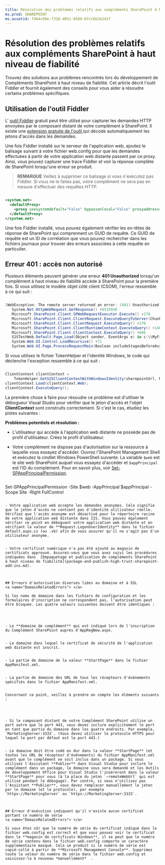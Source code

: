 ```yaml
---
title: Résolution des problèmes relatifs aux compléments SharePoint à haut niveau de fiabilité
ms.prod: SHAREPOINT
ms.assetid: f464c89e-f318-4051-8589-07cc6b34241f
---
```



# Résolution des problèmes relatifs aux compléments SharePoint à haut niveau de fiabilité
Trouvez des solutions aux problèmes rencontrés lors du développement de Compléments SharePoint à haut niveau de fiabilité.
Cet article décrit l'outil Fiddler et fournit également des conseils pour vous aider à résoudre certains problèmes spécifiques.
  
    
    


## Utilisation de l'outil Fiddler

L' [outil Fiddler](http://www.telerik.com/fiddler) gratuit peut être utilisé pour capturer les demandes HTTP envoyées par le composant distant de votre complément à SharePoint. Il existe une [extension gratuite de l'outil ](https://github.com/andrewconnell/SPOAuthFiddlerExt) qui décode automatiquement les jetons d'accès dans les demandes.
  
    
    
Une fois Fiddler installé sur le serveur de l'application web, ajoutez le balisage suivant à votre fichier web.config pour que les demandes effectuées à partir de votre application web distante passent par ce proxy. Ainsi, vous pouvez capturer une trace Fiddler et voir la réponse complète de SharePoint lorsqu'une erreur se produit.
  
    
    

> **REMARQUE**
> Veillez à supprimer ce balisage si vous n'exécutez pas Fiddler. Si vous ne le faites pas, votre complément ne sera pas en mesure d'effectuer des requêtes HTTP. 
  
    
    




```XML

<system.net>
  <defaultProxy>
    <proxy usesystemdefault="False" bypassonlocal="False" proxyaddress="http://127.0.0.1:8888" />
  </defaultProxy>
</system.net>

```

Une fois Fiddler installé, vous pouvez également vérifier les en-têtes de réponse de SharePoint qui comprennent un GUID de requête. Ce GUID de requête est un ID de corrélation que vous pouvez rechercher dans les fichiers journaux pour trouver des erreurs associées à cette requête en particulier.
  
    
    

## Erreur 401 : accès non autorisé
<a name="UnauthorizedException"> </a>

Plusieurs éléments peuvent générer une erreur **401 Unauthorized** lorsqu'un complément à haut niveau de fiabilité accède à SharePoint pour la première fois. Si vous utilisez le modèle objet côté client (CSOM), l'erreur ressemble à ce qui suit :
  
    
    

```cs

[WebException: The remote server returned an error: (401) Unauthorized.]
   System.Net.HttpWebRequest.GetResponse() +8515936
   Microsoft.SharePoint.Client.SPWebRequestExecutor.Execute() +178
   Microsoft.SharePoint.Client.ClientRequest.ExecuteQueryToServer(ChunkStringBuilder sb) +1427
   Microsoft.SharePoint.Client.ClientRequest.ExecuteQuery() +270
   Microsoft.SharePoint.Client.ClientRuntimeContext.ExecuteQuery() +146
   Microsoft.SharePoint.Client.ClientContext.ExecuteQuery() +666
   S2STestWeb.Default.Page_Load(Object sender, EventArgs e) in c:\\MyFiles\\HightrustTest\\HightrustTestWeb\\Default.aspx.cs:28
   System.Web.UI.Control.LoadRecursive() +71
   System.Web.UI.Page.ProcessRequestMain(Boolean includeStagesBeforeAsyncPoint, Boolean includeStagesAfterAsyncPoint) +3178
```

Si vous utilisez le fichier TokenHelper et l'identité Windows, le code qui déclenche l'exception ressemble à ce qui suit :
  
    
    



```cs

ClientContext clientContext =
    TokenHelper.GetS2SClientContextWithWindowsIdentity(sharepointUrl, Request.LogonUserIdentity); 
clientContext.Load(clientContext.Web);
clientContext.ExecuteQuery();
```

La première chose à faire pour résoudre ce problème est d'utiliser le débogueur Visual Studio pour vérifier que le jeton d'accès et l'objet **ClientContext** sont construits correctement. Si c'est le cas, étudiez les pistes suivantes :
  
    
    
 **Problèmes potentiels et résolution :**
  
    
    

- L'utilisateur qui accède à l'application web distante ne possède pas de profil d'utilisateur. Créez le profil d'utilisateur.
    
  
- Votre complément ne dispose pas d'autorisation sur la ressource à laquelle vous essayez d'accéder. Ouvrez l'SharePoint Management Shell et exécutez la cmdlet Windows PowerShell suivante. La variable  `$web` est le site web SharePoint auquel vous essayez d'accéder et `$appPrincipal` est l'ID du complément. Pour en savoir plus, voir [Set-SPAppPrincipalPermission](http://technet.microsoft.com/fr-fr/library/jj219714%28v=office.15%29.aspx).
    
  ```
  
Set-SPAppPrincipalPermission -Site $web -AppPrincipal $appPrincipal -Scope Site -Right FullControl
  ```

- Votre application web accepte les demandes anonymes. Cela signifie que le jeton d'accès ne contient pas d'identité utilisateur réelle. Vérifiez que l'accès anonyme est désactivé pour le répertoire racine de votre application web distante dans IIS. Vous pouvez également vérifier ce point en déboguant votre application web distante et en vérifiant la valeur de **Request.LogonUserIdentity** dans le fichier default.aspx.cs (ou .vb) afin de vous assurer qu'il ne s'agit pas d'un utilisateur anonyme.
    
  
- Votre certificat numérique n'a pas été ajouté au magasin de certificats approuvé. Assurez-vous que vous avez suivi les procédures indiquées dans  [Empaquetage et publication de compléments SharePoint à haut niveau de fiabilité](package-and-publish-high-trust-sharepoint-add-ins.md).
    
  

## Erreurs d'autorisation diverses liées au domaine et à SSL
<a name="DomainRelatedErrors"> </a>

Si les noms de domaine dans les fichiers de configuration et les formulaires d'inscription ne correspondent pas, l'autorisation peut être bloquée. Les quatre valeurs suivantes doivent être identiques :
  
    
    

- Le **domaine de complément** qui est indiqué lors de l'inscription du Complément SharePoint auprès d'AppRegNew.aspx.
    
  
- Le domaine dans lequel le certificat de sécurité de l'application web distante est inscrit.
    
  
- La partie de domaine de la valeur **StartPage** dans le fichier AppManifest.xml.
    
  
- La partie de domaine des URL de tous les récepteurs d'événements spécifiés dans le fichier AppManifest.xml.
    
  
Concernant ce point, veillez à prendre en compte les éléments suivants :
  
    
    

- Si le composant distant de votre Complément SharePoint utilise un port autre que le port 443, vous devez inclure explicitement le port en tant que partie du domaine dans les quatre endroits. Par exemple,  `MarketingServer:3333`. (Vous devez utiliser le protocole HTTPS pour lequel le port par défaut est le port 443.)
    
  
- Le domaine doit être codé en dur dans la valeur **StartPage** (et toutes les URL de récepteur d'événements) du fichier AppManifest.xml avant que le complément ne soit inclus dans un package. Si vous utilisez l'Assistant **Publier** dans Visual Studio pour inclure le complément dans un package, le domaine vous sera demandé et les Outils de développement Office pour Visual Studio l'inséreront dans la valeur **StartPage** pour vous (à la place du jeton `~remoteWebUrl` qui est utilisé pendant le débogage). Par contre, si vous n'utilisez pas l'Assistant **Publier**, vous devez remplacer manuellement le jeton par le domaine (et le protocole), par exemple  `https://MarketingServer` ou `https://MarketingServer:3333`.
    
  

## Erreur d'exécution indiquant qu'il n'existe aucun certificat portant ce numéro de série
<a name="DomainRelatedErrors"> </a>

Si vous êtes sûr que le numéro de série du certificat indiqué dans le fichier web.config est correct et que vous pouvez voir le certificat dans le **magasin de certificats Windows**, il se peut que le numéro de série contenu dans le fichier web.config comporte un caractère supplémentaire masqué. Cela se produit si le numéro de série est copié-collé à partir de **Microsoft Management Console**. Supprimez toute la valeur du numéro de série dans le fichier web.config et saisissez-la à nouveau *manuellement*  .
  
    
    

